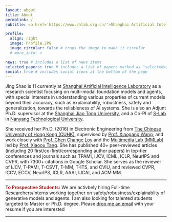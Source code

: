 ```yaml
---
layout: about
title: About
permalink: /
subtitle: <a href='https://www.shlab.org.cn/'>Shanghai Artificial Intelligence Laboratory</a>

profile:
  align: right
  image: Profile.JPG
  image_circular: false # crops the image to make it circular
  # more_info: >

news: true # includes a list of news items
selected_papers: true # includes a list of papers marked as "selected={true}"
social: true # includes social icons at the bottom of the page
---
```


Jing Shao is  11 currently at [Shanghai Artificial Intelligence Laboratory](https://www.shlab.org.cn/) as a research scientist focusing on multi-modal foundation models and agents, with special interests in understanding various properties of current models beyond their accuracy, such as explainability, robustness, safety and generalization, towards the reliableness of AI systems. She is also an Adjunt Ph.D. supervisor at the [Shanghai Jiao Tong University](https://www.sjtu.edu.cn/), and a Co-PI of [S-Lab](https://www.ntu.edu.sg/s-lab) in [Nanyang Technological University](https://www.ntu.edu.sg/). 

She received her Ph.D. (2016) in Electronic Engineering from [The Chinese University of Hong Kong (CUHK)](http://www.cuhk.edu.hk/english/index.html), supervised by [Prof. Xiaogang Wang](http://www.ee.cuhk.edu.hk/~xgwang/), and work closely with [Prof. Chen Change Loy](https://www.mmlab-ntu.com/person/ccloy/index.html) and the [Multimedia Lab (MMLab)](http://mmlab.ie.cuhk.edu.hk/) led by [Prof. Xiaoou Tang](https://www.ie.cuhk.edu.hk/people/xotang.shtml). She has published 40+ peer-reviewed articles (including 20 first/co-first/corresponding author papers) in top-tier conferences and journals such as TPAMI, IJCV, ICML, ICLR, NeurIPS and CVPR, with 7300+ citations in Google Scholar. She serves as the reviewer of IJCV, T-PAMI, T-CSVT, T-MM, T-ITS, and CVIU, and reviewed CVPR, ICCV, ECCV, NeurIPS, ICLR, AAAI, IJCAI, and ACM MM.


---
<i class="fa-solid fa-thumbtack" style="color:#b71c1c"></i><b style="color:#b71c1c"> To Prospective Students:</b> We are activbely hiring Full-time Researchers/Interns working together on safety/robustness/explainablity of generative models and agents. I am also looking for talented students targeted to Master or Ph.D. degree. Please [drop me an email](mailto:shaojing@pjlab.org.cn) with your resume if you are interested

---

<!-- <i class="fa-solid fa-search"></i> **Jing Shao** refers to **邵婧** [(How to pronounce it?)](https://translate.google.com/?hl=en%26tab=TT#zh-CN/zh-CN/%E7%9B%9B%E5%BE%8B) in Chinese characters, while **律** may also be rendered as **Lü**, **Lv** or **Lyu** in English in different circumstances. -->
